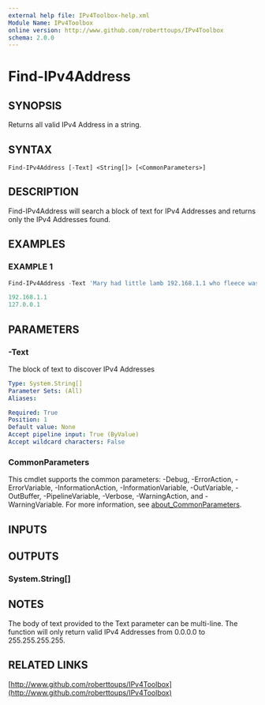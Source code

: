 ```yaml
---
external help file: IPv4Toolbox-help.xml
Module Name: IPv4Toolbox
online version: http://www.github.com/roberttoups/IPv4Toolbox
schema: 2.0.0
---
```


# Find-IPv4Address

## SYNOPSIS
Returns all valid IPv4 Address in a string.

## SYNTAX

```
Find-IPv4Address [-Text] <String[]> [<CommonParameters>]
```

## DESCRIPTION
Find-IPv4Address will search a block of text for IPv4 Addresses and returns only the IPv4 Addresses found.

## EXAMPLES

### EXAMPLE 1
```powershell
Find-IPv4Address -Text 'Mary had little lamb 192.168.1.1 who fleece was white as snow, 127.0.0.1.'

192.168.1.1
127.0.0.1
```

## PARAMETERS

### -Text
The block of text to discover IPv4 Addresses

```yaml
Type: System.String[]
Parameter Sets: (All)
Aliases:

Required: True
Position: 1
Default value: None
Accept pipeline input: True (ByValue)
Accept wildcard characters: False
```

### CommonParameters
This cmdlet supports the common parameters: -Debug, -ErrorAction, -ErrorVariable, -InformationAction, -InformationVariable, -OutVariable, -OutBuffer, -PipelineVariable, -Verbose, -WarningAction, and -WarningVariable. For more information, see [about_CommonParameters](http://go.microsoft.com/fwlink/?LinkID=113216).

## INPUTS

## OUTPUTS

### System.String[]
## NOTES
The body of text provided to the Text parameter can be multi-line.
The function will only return valid IPv4 Addresses from 0.0.0.0 to 255.255.255.255.

## RELATED LINKS

[http://www.github.com/roberttoups/IPv4Toolbox](http://www.github.com/roberttoups/IPv4Toolbox)

